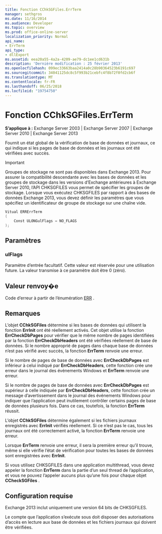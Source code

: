 ```yaml
---
title: Fonction CChkSGFiles.ErrTerm
manager: sethgros
ms.date: 11/16/2014
ms.audience: Developer
ms.topic: overview
ms.prod: office-online-server
localization_priority: Normal
api_name:
- ErrTerm
api_type:
- dllExport
ms.assetid: eea20a55-4a2a-4209-ae79-dc1ee1cd631b
description: 'Dernière modification : 25 février 2013'
ms.openlocfilehash: 099ec33663baa2414a0c28b90364523b6191c697
ms.sourcegitcommit: 34041125dc8c5f993b21cebfc4f8b72f0fd2cb6f
ms.translationtype: MT
ms.contentlocale: fr-FR
ms.lasthandoff: 06/25/2018
ms.locfileid: "19754750"
---
```

# <a name="cchksgfileserrterm-function"></a>Fonction CChkSGFiles.ErrTerm
  
**S’applique à :** Exchange Server 2003 | Exchange Server 2007 | Exchange Server 2010 | Exchange Server 2013
  
Fournit un état global de la vérification de base de données et journaux, ce qui indique si les pages de base de données et les journaux ont été vérifiées avec succès.
  
> [!IMPORTANT]
> Groupes de stockage ne sont pas disponibles dans Exchange 2013. Pour assurer la compatibilité descendante avec les bases de données et les groupes de stockage dans les versions d’Exchange antérieures à Exchange Server 2010, l’API CHKSGFILES vous permet de spécifier les groupes de stockage. Lorsque vous exécutez CHKSGFILES par rapport à des bases de données Exchange 2013, vous devez définir les paramètres que vous spécifiez un identificateur de groupe de stockage sur une chaîne vide. 
  
```cs
Vitual ERRErrTerm 
(
    Const ULONGulFlags = NO_FLAGS
);

```

## <a name="parameters"></a>Paramètres

### <a name="ulflags"></a>ulFlags
  
Paramètre d’entrée facultatif. Cette valeur est réservée pour une utilisation future. La valeur transmise à ce paramètre doit être 0 (zéro).
    
## <a name="return-value"></a>Valeur renvoy�e

Code d’erreur à partir de l’énumération [ERR](cchksgfiles-err-enumeration.md) . 
  
## <a name="remarks"></a>Remarques

L’objet **CChkSGFiles** détermine si les bases de données qui utilisent la fonction **ErrInit** ont été réellement activés. Cet objet utilise la fonction **ErrCheckDbPages** pour vérifier que le même nombre de pages identifiées par la fonction **ErrCheckDbHeaders** ont été vérifiées réellement de base de données. Si le nombre approprié de pages dans chaque base de données n’est pas vérifié avec succès, la fonction **ErrTerm** renvoie une erreur. 
  
Si le nombre de pages de base de données avec **ErrCheckDbPages** est inférieur à celui indiqué par **ErrCheckDbHeaders**, cette fonction crée une erreur dans le journal des événements Windows et **ErrTerm** renvoie une erreur. 
  
Si le nombre de pages de base de données avec **ErrCheckDbPages** est supérieur à celle indiquée par **ErrCheckDbHeaders**, cette fonction crée un message d’avertissement dans le journal des événements Windows pour indiquer que l’application peut inutilement contrôler certains pages de base de données plusieurs fois. Dans ce cas, toutefois, la fonction **ErrTerm** réussit. 
  
L’objet **CChkSGFiles** détermine également si les fichiers journaux enregistrés avec **ErrInit** vérifiés réellement. Si ce n’est pas le cas, tous les journaux ont été correctement activé, la fonction **ErrTerm** renvoie une erreur. 
  
Lorsque **ErrTerm** renvoie une erreur, il sera la première erreur qu’il trouve, même si elle vérifie l’état de vérification pour toutes les bases de données sont enregistrées avec **ErrInit**.
  
Si vous utilisez CHKSGFILES dans une application multithread, vous devez appeler la fonction **ErrTerm** dans la partie d’un seul thread de l’application, et vous ne pouvez l’appeler aucuns plus qu’une fois pour chaque objet **CCheckSGFiles** . 
  
## <a name="requirements"></a>Configuration requise

Exchange 2013 inclut uniquement une version 64 bits de CHKSGFILES.
  
Le compte que l’application s’exécute sous doit disposer des autorisations d’accès en lecture aux base de données et les fichiers journaux qui doivent être vérifiées.
  

